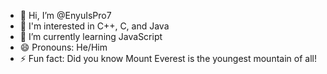 - 👋 Hi, I’m @EnyuIsPro7
- 👀 I'm interested in C++, C, and Java
- 🌱 I’m currently learning JavaScript 
- 😄 Pronouns: He/Him
- ⚡ Fun fact: Did you know Mount Everest is the youngest mountain of all!

<!---
EnyuIsPro7/EnyuIsPro7 is a ✨ special ✨ repository because its `README.md` (this file) appears on your GitHub profile.
You can click the Preview link to take a look at your changes.
--->
